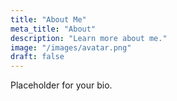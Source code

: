 ```yaml
---
title: "About Me"
meta_title: "About"
description: "Learn more about me."
image: "/images/avatar.png"
draft: false
---
```


Placeholder for your bio.
